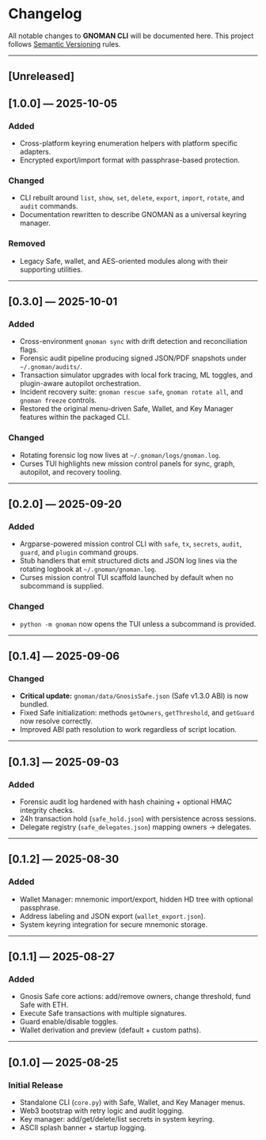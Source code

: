# Changelog

All notable changes to **GNOMAN CLI** will be documented here.
This project follows [Semantic Versioning](https://semver.org/) rules.

---

## [Unreleased]

## [1.0.0] — 2025-10-05

### Added

* Cross-platform keyring enumeration helpers with platform specific adapters.
* Encrypted export/import format with passphrase-based protection.

### Changed

* CLI rebuilt around `list`, `show`, `set`, `delete`, `export`, `import`, `rotate`, and `audit` commands.
* Documentation rewritten to describe GNOMAN as a universal keyring manager.

### Removed

* Legacy Safe, wallet, and AES-oriented modules along with their supporting utilities.

---

## [0.3.0] — 2025-10-01

### Added

* Cross-environment `gnoman sync` with drift detection and reconciliation flags.
* Forensic audit pipeline producing signed JSON/PDF snapshots under `~/.gnoman/audits/`.
* Transaction simulator upgrades with local fork tracing, ML toggles, and plugin-aware autopilot orchestration.
* Incident recovery suite: `gnoman rescue safe`, `gnoman rotate all`, and `gnoman freeze` controls.
* Restored the original menu-driven Safe, Wallet, and Key Manager features within the packaged CLI.

### Changed

* Rotating forensic log now lives at `~/.gnoman/logs/gnoman.log`.
* Curses TUI highlights new mission control panels for sync, graph, autopilot, and recovery tooling.

---

## [0.2.0] — 2025-09-20

### Added

* Argparse-powered mission control CLI with `safe`, `tx`, `secrets`, `audit`, `guard`, and `plugin` command groups.
* Stub handlers that emit structured dicts and JSON log lines via the rotating logbook at `~/.gnoman/gnoman.log`.
* Curses mission control TUI scaffold launched by default when no subcommand is supplied.

### Changed

* `python -m gnoman` now opens the TUI unless a subcommand is provided.

---

## \[0.1.4] — 2025-09-06

### Changed

* **Critical update:** `gnoman/data/GnosisSafe.json` (Safe v1.3.0 ABI) is now bundled.
* Fixed Safe initialization: methods `getOwners`, `getThreshold`, and `getGuard` now resolve correctly.
* Improved ABI path resolution to work regardless of script location.

---

## \[0.1.3] — 2025-09-03

### Added

* Forensic audit log hardened with hash chaining + optional HMAC integrity checks.
* 24h transaction hold (`safe_hold.json`) with persistence across sessions.
* Delegate registry (`safe_delegates.json`) mapping owners → delegates.

---

## \[0.1.2] — 2025-08-30

### Added

* Wallet Manager: mnemonic import/export, hidden HD tree with optional passphrase.
* Address labeling and JSON export (`wallet_export.json`).
* System keyring integration for secure mnemonic storage.

---

## \[0.1.1] — 2025-08-27

### Added

* Gnosis Safe core actions: add/remove owners, change threshold, fund Safe with ETH.
* Execute Safe transactions with multiple signatures.
* Guard enable/disable toggles.
* Wallet derivation and preview (default + custom paths).

---

## \[0.1.0] — 2025-08-25

### Initial Release

* Standalone CLI (`core.py`) with Safe, Wallet, and Key Manager menus.
* Web3 bootstrap with retry logic and audit logging.
* Key manager: add/get/delete/list secrets in system keyring.
* ASCII splash banner + startup logging.
